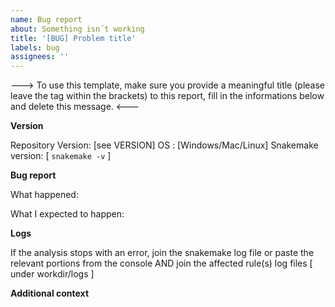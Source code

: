 ```yaml
---
name: Bug report 
about: Something isn´t working
title: '[BUG] Problem title'
labels: bug
assignees: ''
---
```



--->
To use this template, make sure you provide a meaningful title (please leave the tag within the brackets)
to this report, fill in the informations below and delete this message.
<---


**Version**

Repository Version: [see VERSION]
OS : [Windows/Mac/Linux]
Snakemake version: [  `snakemake -v`  ]

**Bug report**

What happened:

What I expected to happen:

**Logs**

If the analysis stops with an error, join the snakemake log file or paste the relevant portions from the console AND join the affected rule(s) log files [ under workdir/logs ]

**Additional context**
